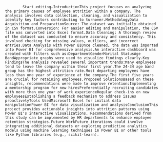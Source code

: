 
            Start editing…IntroductionThis project focuses on analyzing the primary causes of employee attrition within a company. The analysis involves data collection, cleaning, and visualization to identify key factors contributing to turnover.MethodologyData Acquisition and PreparationSource: The dataset was initially obtained in CSV format.Conversion: For easier editing and manipulation, the CSV file was converted into Excel format.Data Cleaning: A thorough review of the dataset was conducted to ensure accuracy and consistency. This involved checking for missing values, outliers, and incorrect entries.Data Analysis with Power BIOnce cleaned, the data was imported into Power BI for comprehensive analysis.An interactive dashboard was created with filters such as:DepartmentGenderMarital StatusAge BandAppropriate graphs were used to visualize findings clearly.Key FindingsThe analysis revealed several important trends:Many employees tend to leave the company within their first year.The 24-34 age band group has the highest attrition rate.Most departing employees have less than one year of experience at the company.The first five years are crucial for retaining employees.Proposed SolutionsBased on these insights, recommendations were made to improve retention:Implementing a mentorship program for new hiresPreferentially recruiting candidates with more than one year of work experienceRegular check-ins on new employeesEstablishing a feedback mechanism to address issues proactivelyTools UsedMicrosoft Excel for initial data manipulationPower BI for data visualization and analysisConclusionThis project provides actionable insights into attrition patterns using Power BI's interactive visualizations. Recommendations derived from this study can be implemented by HR departments to enhance employee retention strategies.Future WorkFuture iterations could involve integrating additional datasets or exploring predictive analytics models using machine learning techniques in Power BI or other tools like Python libraries (e.g., scikit-learn).